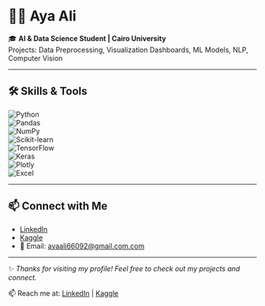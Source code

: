 # 👩‍💻 Aya Ali  

🎓 **AI & Data Science Student | Cairo University**  
 Projects: Data Preprocessing, Visualization Dashboards, ML Models, NLP, Computer Vision  

---

## 🛠️ Skills & Tools  

![Python](https://img.shields.io/badge/Python-3776AB?style=for-the-badge&logo=python&logoColor=white)  
![Pandas](https://img.shields.io/badge/Pandas-150458?style=for-the-badge&logo=pandas&logoColor=white)  
![NumPy](https://img.shields.io/badge/NumPy-013243?style=for-the-badge&logo=numpy&logoColor=white)  
![Scikit-learn](https://img.shields.io/badge/Scikit--learn-F7931E?style=for-the-badge&logo=scikit-learn&logoColor=white)  
![TensorFlow](https://img.shields.io/badge/TensorFlow-FF6F00?style=for-the-badge&logo=tensorflow&logoColor=white)  
![Keras](https://img.shields.io/badge/Keras-D00000?style=for-the-badge&logo=keras&logoColor=white)  
![Plotly](https://img.shields.io/badge/Plotly-3F4F75?style=for-the-badge&logo=plotly&logoColor=white)  
![Excel](https://img.shields.io/badge/Excel-217346?style=for-the-badge&logo=microsoft-excel&logoColor=white)  

---

## 📫 Connect with Me  

- [LinkedIn](https://www.linkedin.com/in/aya-ali-924932373)  
- [Kaggle](https://www.kaggle.com/ayaali66)  
- 📧 Email: ayaali66092@gmail.com.com  

---

✨ *Thanks for visiting my profile! Feel free to check out my projects and connect.*  
 
📫 Reach me at: [LinkedIn](https://www.linkedin.com/in/aya-ali-924932373) | [Kaggle](https://www.kaggle.com/ayaali66)

